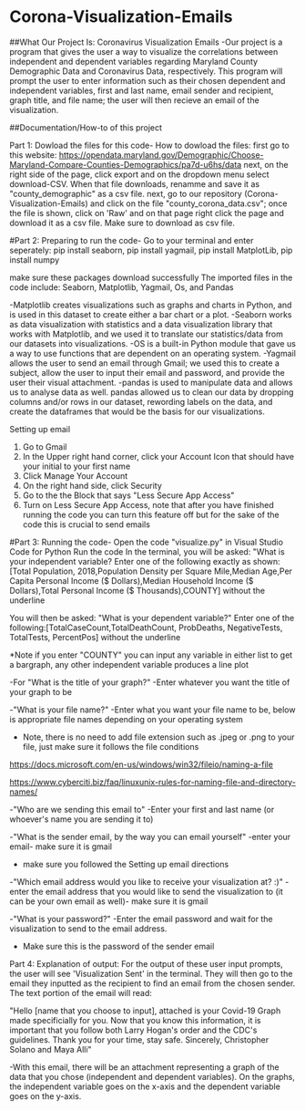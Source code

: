 # Corona-Visualization-Emails
##What Our Project Is: Coronavirus Visualization Emails 
-Our project is a program that gives the user a way to visualize the correlations between independent and dependent variables regarding Maryland County Demographic Data and Coronavirus Data, respectively. This program will prompt the user to enter information such as their chosen dependent and independent variables, first and last name, email sender and recipient, graph title, and file name; the user will then recieve an email of the visualization. 

##Documentation/How-to of this project 

Part 1: Dowload the files for this code-
How to dowload the files:
  first go to this website: https://opendata.maryland.gov/Demographic/Choose-Maryland-Compare-Counties-Demographics/pa7d-u6hs/data
  next, on the right side of the page, click export and on the dropdown menu select download-CSV. When that file downloads, renamme and save it as "county_demographic" as a csv file.
  next, go to our repository (Corona-Visualization-Emails) and click on the file "county_corona_data.csv"; once the file is shown, click on 'Raw' and on that page right click the page and download it as a csv file. Make sure to download as csv file. 
 
#Part 2: Preparing to run the code-
Go to your terminal and enter seperately:
pip install seaborn,
pip install yagmail,
pip install MatplotLib, 
pip install numpy

  make sure these packages download successfully 
The imported files in the code include: Seaborn, Matplotlib, Yagmail, Os, and Pandas

-Matplotlib creates visualizations such as graphs and charts in Python, and is used in this dataset to create either a bar chart or a plot. 
-Seaborn works as data visualization with statistics and a data visualization library that works with Matplotlib, and we used it to translate our statistics/data from our datasets into visualizations. 
-OS is a built-in Python module that gave us a way to use functions that are dependent on an operating system.
-Yagmail allows the user to send an email through Gmail; we used this to create a subject, allow the user to input their email and password, and provide the user their visual attachment.
-pandas is used to manipulate data and allows us to analyse data as well. pandas allowed us to clean our data by dropping columns and/or rows in our dataset, rewording labels on the data, and create the dataframes that would be the basis for our visualizations.

Setting up email 
1. Go to Gmail 
2. In the Upper right hand corner, click your Account Icon that should have your initial to your first name
3. Click Manage Your Account
4. On the right hand side, click Security 
5. Go to the the Block that says "Less Secure App Access" 
6. Turn on Less Secure App Access, note that after you have finished running the code you can turn this feature off but for the sake of the code this is crucial to send emails 


#Part 3: Running the code-
Open the code "visualize.py" in Visual Studio Code for Python 
Run the code 
In the terminal, you will be asked: "What is your independent variable?
Enter one of the following exactly as shown:[Total Population, 2018,Population Density per Square Mile,Median Age,Per Capita Personal Income ($ Dollars),Median Household Income ($ Dollars),Total Personal Income ($ Thousands),COUNTY] without the underline

You will then be asked: "What is your dependent variable?"
  Enter one of the following:[TotalCaseCount,TotalDeathCount, ProbDeaths, NegativeTests, TotalTests, PercentPos] without the underline
  
  *Note if you enter "COUNTY" you can input any variable in either list to get a bargraph, any other independent variable produces a line plot 

-For "What is the title of your graph?"
  -Enter whatever you want the title of your graph to be
  
-"What is your file name?"
  -Enter what you want your file name to be, below is appropriate file names depending on your operating system 
  - Note, there is no need to add file extension such as .jpeg or .png to your file, just make sure it follows the file conditions
 
 https://docs.microsoft.com/en-us/windows/win32/fileio/naming-a-file
  
 
 https://www.cyberciti.biz/faq/linuxunix-rules-for-naming-file-and-directory-names/
  
-"Who are we sending this email to"
  -Enter your first and last name (or whoever's name you are sending it to)
  
-"What is the sender email, by the way you can email yourself"
  -enter your email- make sure it is gmail
  - make sure you followed the Setting up email directions
  
-"Which email address would you like to receive your visualization at? :)"
  -enter the email address that you would like to send the visualization to (it can be your own email as well)- make sure it is gmail
  
-"What is your password?"
  -Enter the email password and wait for the visualization to send to the email address. 
  
  - Make sure this is the password of the sender email 
  
 Part 4: Explanation of output:
For the output of these user input prompts, the user will see 'Visualization Sent' in the terminal. They will then go to the email they inputted as the recipient to find an email from the chosen sender.
The text portion of the email will read:
 
"Hello [name that you choose to input], attached is your Covid-19 Graph made specificially for you. Now that you know this information, it is important that you follow both Larry Hogan's order and the CDC's guidelines.
Thank you for your time, stay safe.
Sincerely,
Christopher Solano and Maya Alli"

-With this email, there will be an attachment representing a graph of the data that you chose (independent and dependent variables). On the graphs, the independent variable goes on the x-axis and the dependent variable goes on the y-axis. 



  
